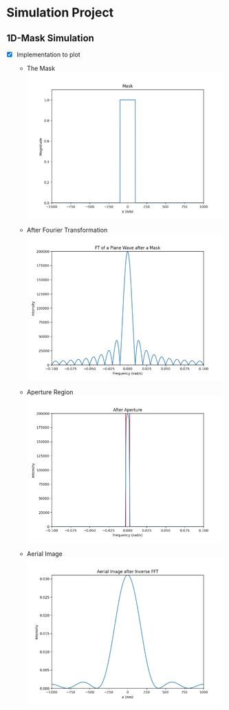 # Simulation Project

## 1D-Mask Simulation

- [x] Implementation to plot
    - The Mask
        ![image](./img/plot1dMask.png)

    - After Fourier Transformation
        ![image](./img/plot1dFT.png)
    
    - Aperture Region
        ![image](./img/plot1dCut.png)
    
    - Aerial Image
        ![image](./img/plot1dIFT.png)